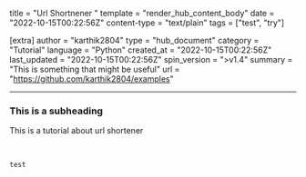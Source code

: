 title = "Url Shortnener "
template = "render_hub_content_body"
date = "2022-10-15T00:22:56Z"
content-type = "text/plain"
tags = ["test", "try"]

[extra]
author = "karthik2804"
type = "hub_document"
category = "Tutorial"
language = "Python"
created_at = "2022-10-15T00:22:56Z"
last_updated = "2022-10-15T00:22:56Z"
spin_version = ">v1.4"
summary = "This is something that might be useful"
url = "https://github.com/karthik2804/examples"

---

### This is a subheading

This is a tutorial about url shortener

<br>

```
test
```